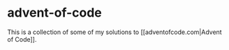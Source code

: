 # advent-of-code

This is a collection of some of my solutions to [[adventofcode.com|Advent of Code]].
